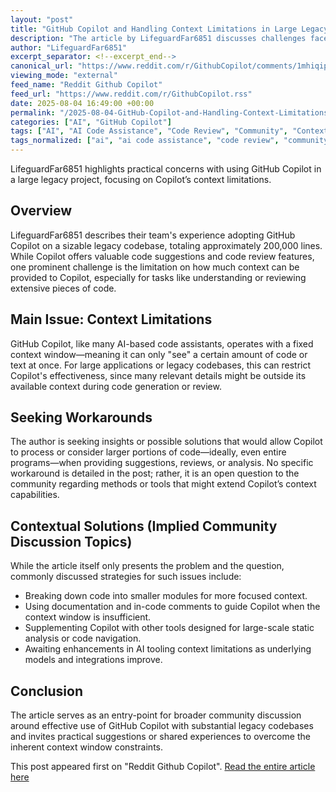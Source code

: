 ```yaml
---
layout: "post"
title: "GitHub Copilot and Handling Context Limitations in Large Legacy Codebases"
description: "The article by LifeguardFar6851 discusses challenges faced when using GitHub Copilot with large legacy codebases. Specifically, it addresses the context limits of Copilot when working with a 200,000-line application. The author inquires about potential workarounds to provide adequate context for effective code reviews and assistance."
author: "LifeguardFar6851"
excerpt_separator: <!--excerpt_end-->
canonical_url: "https://www.reddit.com/r/GithubCopilot/comments/1mhiqip/github_copilot_and_working_with_legacy_code/"
viewing_mode: "external"
feed_name: "Reddit Github Copilot"
feed_url: "https://www.reddit.com/r/GithubCopilot.rss"
date: 2025-08-04 16:49:00 +00:00
permalink: "/2025-08-04-GitHub-Copilot-and-Handling-Context-Limitations-in-Large-Legacy-Codebases.html"
categories: ["AI", "GitHub Copilot"]
tags: ["AI", "AI Code Assistance", "Code Review", "Community", "Context Limit", "Copilot Limitations", "Developer Tools", "GitHub Copilot", "Large Codebase", "Legacy Code", "Project Adaptation", "Software Engineering"]
tags_normalized: ["ai", "ai code assistance", "code review", "community", "context limit", "copilot limitations", "developer tools", "github copilot", "large codebase", "legacy code", "project adaptation", "software engineering"]
---
```


LifeguardFar6851 highlights practical concerns with using GitHub Copilot in a large legacy project, focusing on Copilot’s context limitations.<!--excerpt_end-->

## Overview

LifeguardFar6851 describes their team's experience adopting GitHub Copilot on a sizable legacy codebase, totaling approximately 200,000 lines. While Copilot offers valuable code suggestions and code review features, one prominent challenge is the limitation on how much context can be provided to Copilot, especially for tasks like understanding or reviewing extensive pieces of code.

## Main Issue: Context Limitations

GitHub Copilot, like many AI-based code assistants, operates with a fixed context window—meaning it can only "see" a certain amount of code or text at once. For large applications or legacy codebases, this can restrict Copilot's effectiveness, since many relevant details might be outside its available context during code generation or review.

## Seeking Workarounds

The author is seeking insights or possible solutions that would allow Copilot to process or consider larger portions of code—ideally, even entire programs—when providing suggestions, reviews, or analysis. No specific workaround is detailed in the post; rather, it is an open question to the community regarding methods or tools that might extend Copilot’s context capabilities.

## Contextual Solutions (Implied Community Discussion Topics)

While the article itself only presents the problem and the question, commonly discussed strategies for such issues include:

- Breaking down code into smaller modules for more focused context.
- Using documentation and in-code comments to guide Copilot when the context window is insufficient.
- Supplementing Copilot with other tools designed for large-scale static analysis or code navigation.
- Awaiting enhancements in AI tooling context limitations as underlying models and integrations improve.

## Conclusion

The article serves as an entry-point for broader community discussion around effective use of GitHub Copilot with substantial legacy codebases and invites practical suggestions or shared experiences to overcome the inherent context window constraints.

This post appeared first on "Reddit Github Copilot". [Read the entire article here](https://www.reddit.com/r/GithubCopilot/comments/1mhiqip/github_copilot_and_working_with_legacy_code/)
